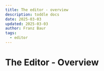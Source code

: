 ```yaml
---
title: The editor - overview
description: toddle docs
date: 2025-03-03
updated: 2025-03-03
author: Franz Baur
tags: 
  - editor
---
```


# The Editor - Overview